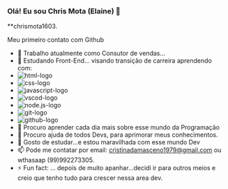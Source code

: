 ### Olá! Eu sou Chris Mota (Elaine) 👋

**chrismota1603.

Meu primeiro contato com Github

- 🔭 Trabalho atualmente como Consutor de vendas...
- 🌱 Estudando Front-End... visando transição de carreira aprendendo com:
- <img src="https://img.shields.io/badge/HTML5-E34F26?style=for-the-badge&logo=html5&logoColor=white" alt="html-logo" />
- <img src="https://img.shields.io/badge/CSS3-1572B6?style=for-the-badge&logo=css3&logoColor=white" alt="css-logo" />
- <img src="https://img.shields.io/badge/JavaScript-F7DF1E?style=for-the-badge&logo=javascript&logoColor=black" alt="javascript-logo" />
- <img src="https://img.shields.io/badge/Vscode-007ACC?style=for-the-badge&logo=visual-studio-code&logoColor=white" alt="vscod-logo" />
- <img src="https://img.shields.io/badge/node.js-6DA55F?style=for-the-badge&logo=node.js&logoColor=white" alt="node.js-logo" />
- <img src="https://img.shields.io/badge/GIT-E44C30?style=for-the-badge&logo=git&logoColor=whit" alt="git-logo"/>
- <img src="https://img.shields.io/badge/GitHub-100000?style=for-the-badge&logo=github&logoColor=white" alt="github-logo" />
- 👯 Procuro aprender cada dia mais sobre esse mundo da Programação
- 🤔 Procuro ajuda de todos Devs, para aprimorar meus conhecimentos.
- 💬 Gosto de estudar...e estou maravilhada com esse mundo Dev
- 📫 Pode me contatar por email: cristinadamasceno1979@gmail.com ou wthasaap (99)992273305.
- ⚡ Fun fact: ... depois de muito apanhar...decidi ir para outros meios e creio que tenho tudo para crescer nessa area dev.
  


